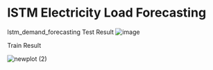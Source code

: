 # lSTM Electricity Load Forecasting
lstm_demand_forecasting
Test Result
![image](https://github.com/user-attachments/assets/2380eea8-09ba-420e-99cb-0b3b6031509e)

Train Result

![newplot (2)](https://github.com/user-attachments/assets/7b792079-486c-4da4-8d7d-aac73a09357c)

